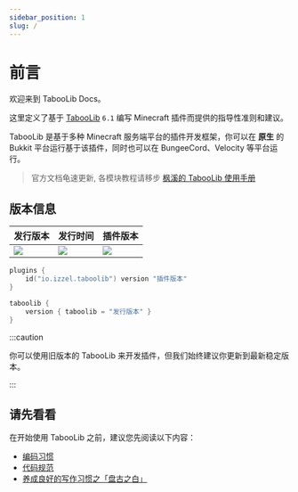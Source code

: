 ```yaml
---
sidebar_position: 1
slug: /
---
```


# 前言

欢迎来到 TabooLib Docs。

这里定义了基于 [TabooLib](https://github.com/taboolib/taboolib) `6.1` 编写 Minecraft 插件而提供的指导性准则和建议。

TabooLib 是基于多种 Minecraft 服务端平台的插件开发框架，你可以在 **原生** 的 Bukkit 平台运行基于该插件，同时也可以在 BungeeCord、Velocity 等平台运行。

> 官方文档龟速更新, 各模块教程请移步 [枫溪的 TabooLib 使用手册](https://iki9o5w080.feishu.cn/wiki/PLfAw1gzsiIBCgkr4slcNp8ln7N) 

## 版本信息

| 发行版本                                                                                                                                                               | 发行时间                                                                                                                                                              | 插件版本                                                                                                                                                                            |
|--------------------------------------------------------------------------------------------------------------------------------------------------------------------|-------------------------------------------------------------------------------------------------------------------------------------------------------------------|---------------------------------------------------------------------------------------------------------------------------------------------------------------------------------|
| ![](https://img.shields.io/badge/dynamic/json?label=Version&query=%24.tag_name&url=https%3A%2F%2Fapi.github.com%2Frepos%2FTabooLib%2FTabooLib%2Freleases%2Flatest) | ![](https://img.shields.io/badge/dynamic/json?label=Date&query=%24.created_at&url=https%3A%2F%2Fapi.github.com%2Frepos%2FTabooLib%2FTabooLib%2Freleases%2Flatest) | ![](https://img.shields.io/badge/dynamic/json?label=Plugin&query=%24.tag_name&url=https%3A%2F%2Fapi.github.com%2Frepos%2FTabooLib%2Ftaboolib-gradle-plugin%2Freleases%2Flatest) |

```kotlin title="build.gradle.kts" showLineNumbers
plugins {
    id("io.izzel.taboolib") version "插件版本"
}

taboolib {
    version { taboolib = "发行版本" }
}
```

:::caution

你可以使用旧版本的 TabooLib 来开发插件，但我们始终建议你更新到最新稳定版本。

:::

## 请先看看

在开始使用 TabooLib 之前，建议您先阅读以下内容：

+ [编码习惯](plugin/rule/code)
+ [代码规范](contributing/codestyle)
+ [养成良好的写作习惯之「盘古之白」](https://indigovoid.github.io/2020/03/17/写作习惯1/)